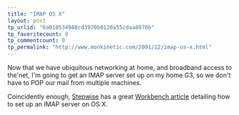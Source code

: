 ```yaml
---
title: "IMAP OS X"
layout: post
tp_urlid: "6a010534988cd3970b0120a55cdaa8970b"
tp_favoritecount: 0
tp_commentcount: 0
tp_permalink: "http://www.monkinetic.com/2001/12/imap-os-x.html"
---
```

Now that we have ubiquitous networking at home, and broadband access to the&#39;net, I&#39;m going to get an IMAP server set up on my home G3, so we don&#39;t have to POP our mail from multiple machines. <p>

Coincidently enough, <a href="">Stepwise</a> has a great <a href="http://www.stepwise.com/Articles/Workbench/eart.index.html">Workbench article</a> detailing how to set up an IMAP server on OS X.</p>
